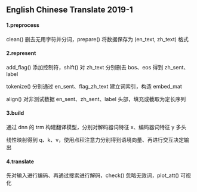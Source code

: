 ## English Chinese Translate 2019-1

#### 1.preprocess

clean() 删去无用字符并分词，prepare() 将数据保存为 (en_text, zh_text) 格式

#### 2.represent

add_flag() 添加控制符，shift() 对 zh_text 分别删去 bos、eos 得到 zh_sent、label

tokenize() 分别通过 en_sent、flag_zh_text 建立词索引，构造 embed_mat

align() 对非测试数据 en_sent、zh_sent、label 头部，填充或截取为定长序列

#### 3.build

通过 dnn 的 trm 构建翻译模型，分别对解码器词特征 x、编码器词特征 y 多头

线性映射得到 q、k、v，使用点积注意力分别得到语境向量、再进行交互决定输出

#### 4.translate

先对输入进行编码、再通过搜索进行解码，check() 忽略无效词，plot_att() 可视化